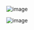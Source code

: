 ![image](https://github.com/sheunq/power-BI/assets/45465445/ddf29d74-c525-49b8-ad7d-515a32cb9278)

![image](https://github.com/sheunq/power-BI/assets/45465445/24e1478f-12d8-45d7-9317-9d8ee733f00f)
